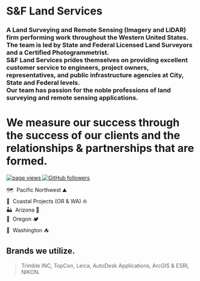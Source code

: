 <h1 align="left" id="macropower-title">S&F Land Services</h1>
<h3 align="left">A Land Surveying and Remote Sensing (Imagery and LiDAR) firm performing work throughout the Western United States.<br>
  The team is led by State and Federal Licensed Land Surveyors and a Certified Photogrammetrist.<br>
  S&F Land Services prides themselves on providing excellent customer service to engineers, project owners, representatives, and public infrastructure agencies at City, State and Federal levels.<br>
Our team has passion for the noble professions of land surveying and remote sensing applications.<br>
<h1>We measure our success through the success of our clients and the relationships & partnerships that are formed.</h1></h3>

<p align="left">
  <a href="https://github.com/SF-Land-Services">
    <img src="https://komarev.com/ghpvc/?username=SF-Land-Services" alt="page views"/>
  </a>
  <a href="https://github.com/SF-Land-Services?tab=followers">
    <img alt="GitHub followers" src="https://img.shields.io/github/followers/SF-Land-Services?color=green&logo=github">
  </a>
</p>

🗺 &nbsp;Pacific Northwest ⛰️<br>
🌊 &nbsp;Coastal Projects (OR & WA) ⛵<br>
🏜️ &nbsp;Arizona 🌄<br>
🌳 &nbsp;Oregon 🏕️<br>
🌲 &nbsp;Washington ⛺


<h2 align="left" id="macropower-tech">Brands we utilize.</h2>

> Trimble INC, TopCon, Leica, AutoDesk Applications, ArcGIS & ESRI, NIKON.

